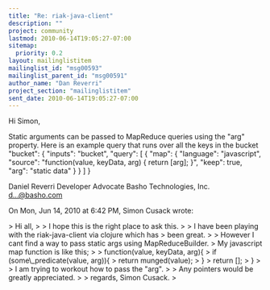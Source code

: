 ```yaml
---
title: "Re: riak-java-client"
description: ""
project: community
lastmod: 2010-06-14T19:05:27-07:00
sitemap:
  priority: 0.2
layout: mailinglistitem
mailinglist_id: "msg00593"
mailinglist_parent_id: "msg00591"
author_name: "Dan Reverri"
project_section: "mailinglistitem"
sent_date: 2010-06-14T19:05:27-07:00
---
```



Hi Simon,

Static arguments can be passed to MapReduce queries using the "arg"
property. Here is an example query that runs over all the keys in the bucket
"bucket":
{
 "inputs": "bucket",
 "query": [
 {
 "map": {
 "language": "javascript",
 "source": "function(value, keyData, arg) { return [arg]; }",
 "keep": true,
 "arg": "static data"
 }
 }
 ]
}

Daniel Reverri
Developer Advocate
Basho Technologies, Inc.
d...@basho.com


On Mon, Jun 14, 2010 at 6:42 PM, Simon Cusack wrote:

&gt; Hi all,
&gt;
&gt; I hope this is the right place to ask this.
&gt;
&gt; I have been playing with the riak-java-client via clojure which has
&gt; been great.
&gt;
&gt; However I cant find a way to pass static args using MapReduceBuilder.
&gt; My javascript map function is like this;
&gt;
&gt; function(value, keyData, arg){
&gt; if (some\\_predicate(value, arg)){
&gt; return munged(value);
&gt; }
&gt; return [];
&gt; }
&gt;
&gt; I am trying to workout how to pass the "arg".
&gt;
&gt; Any pointers would be greatly appreciated.
&gt;
&gt; regards, Simon Cusack.
&gt;


